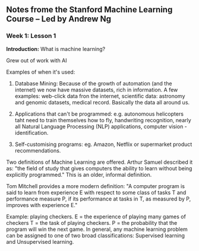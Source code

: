 ## Notes frome the Stanford Machine Learning Course – Led by Andrew Ng ##

### Week 1: Lesson 1 ###

**Introduction:** What is machine learning?

Grew out of work with AI

Examples of when it's used:

1. Database Mining: Because of the growth of automation (and the internet) we now have massive datasets, rich in information. A few examples: web-click data fron the internet, scientific data: astronomy and genomic datasets, medical record. Basically the data all around us.

2. Applications that can't be programmed: e.g. autonomous helicopters taht need to train themselves how to fly, handwriting recognition, nearly all Natural Language Processing (NLP) applications, computer vision - identification.

3. Self-customising programs: eg. Amazon, Netflix or supermarket product recommendations.

Two definitions of Machine Learning are offered. Arthur Samuel described it as: "the field of study that gives computers the ability to learn without being explicitly programmed." This is an older, informal definition.

Tom Mitchell provides a more modern definition: "A computer program is said to learn from experience E with respect to some class of tasks T and performance measure P, if its performance at tasks in T, as measured by P, improves with experience E."

Example: playing checkers.
E = the experience of playing many games of checkers
T = the task of playing checkers.
P = the probability that the program will win the next game.
In general, any machine learning problem can be assigned to one of two broad classifications: Supervised learning and Unsupervised learning.
